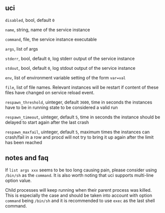 ## uci

`disabled`, bool, default `0`

`name`, string, name of the service instance

`command`, file, the service instance executable

`args`, list of args

`stderr`, bool, default `0`, log stderr output of the service instance

`stdout`, bool, default `0`, log stdout output of the service instance

`env`, list of environment variable setting of the form `var=val`

`file`, list of file names.  Relevant instances will be restart if content of these files have changed on service reload event.

`respawn_threshold`, uinteger, default `3600`, time in seconds the instances have to be in running state to be considered a valid run

`respawn_timeout`, uinteger, default `5`, time in seconds the instance should be delayed to start again after the last crash

`respawn_maxfail`, uinteger, default `5`, maximum times the instances can crash/fail in a row and procd will not try to bring it up again after the limit has been reached

## notes and faq

If `list args xxx` seems to be too long causing pain, please consider using `/bin/sh` as the `command`.  It is also worth noting that uci supports multi-line option value.

Child processes will keep running when their parent process was killed.  This is especially the case and should be taken into account with option `command` being `/bin/sh` and it is recommended to use `exec` as the last shell command.
